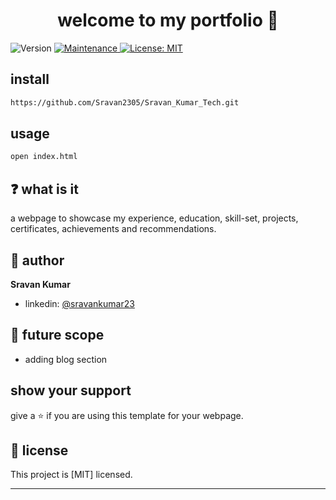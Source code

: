 <h1 align="center">welcome to my portfolio 👋</h1>
<p>
  <img alt="Version" src="https://img.shields.io/badge/version-2.0.0-blue.svg?cacheSeconds=2592000" />
  <a href="https://github.com/open-devs/fastify-typescript-generator/graphs/commit-activity" target="_blank">
    <img alt="Maintenance" src="https://img.shields.io/badge/Maintained-yes-blue.svg" />
  </a>
  <a href="https://github.com/open-devs/fastify-typescript-generator/blob/master/LICENSE" target="_blank">
    <img alt="License: MIT" src="https://img.shields.io/github/license/open-devs/fastify-typescript-generator" />
  </a>
</p>

## install

```sh
https://github.com/Sravan2305/Sravan_Kumar_Tech.git
```

## usage

```sh
open index.html
```

## ❓ what is it

a webpage to showcase my experience, education, skill-set, projects, certificates, achievements and recommendations.

## 👤 author

 **Sravan Kumar**

* linkedin: [@sravankumar23](https://www.linkedin.com/in/sravankumar23/)

## 🚀 future scope

* adding blog section

## show your support

give a ⭐️ if you are using this template for your webpage.

## 📝 license

This project is [MIT] licensed.

***
